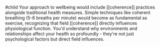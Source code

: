#child 
Your approach to wellbeing would include [[coherence]] practices alongside traditional health measures. Simple techniques like coherent breathing (5-6 breaths per minute) would become as fundamental as exercise, recognizing that field [[coherence]] directly influences physiological function. You'd understand why environments and relationships affect your health so profoundly - they're not just psychological factors but direct field influences.
